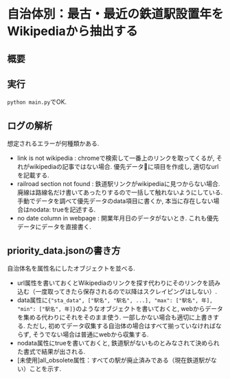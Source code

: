# 自治体別：最古・最近の鉄道駅設置年をWikipediaから抽出する
## 概要


## 実行
`python main.py`でOK.

## ログの解析
想定されるエラーが何種類かある.
+ link is not wikipedia : chromeで検索して一番上のリンクを取ってくるが, それがwikipediaの記事ではない場合. 優先データに項目を作成し, 適切なurlを記載する.
+ railroad section not found : 鉄道駅リンクがwikipediaに見つからない場合. 廃線は路線名だけ書いてあったりするので一括して触れないようにしている. 手動でデータを調べて優先データのdata項目に書くか, 本当に存在しない場合はnodata: trueを記述する.
+ no date column in webpage : 開業年月日のデータがないとき. これも優先データにデータを直接書く.

## priority_data.jsonの書き方
自治体名を属性名にしたオブジェクトを並べる.
+ url属性を書いておくとWikipediaのリンクを探す代わりにそのリンクを読み込む（一度取ってきたら保存されるので以降はスクレイピングはしない）.
+ data属性に`{"sta_data", ["駅名", "駅名", ...], "max": ["駅名", 年], "min": ["駅名", 年]}`のようなオブジェクトを書いておくと, webからデータを集める代わりにそれをそのまま使う.
一部しかない場合も適切に上書きする. ただし, 初めてデータ収集する自治体の場合はすべて揃っていなければならず, そうでない場合は普通にwebから収集する.
+ nodata属性にtrueを書いておくと, 鉄道駅がないものとみなされて決められた書式で結果が出される.
+ [未使用]all_obsolete属性：すべての駅が廃止済みである（現在鉄道駅がない）ことを示す.
